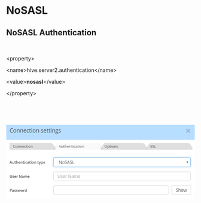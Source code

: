 # NoSASL

## NoSASL Authentication

&nbsp;

\<property\>

\<name\>hive.server2.authentication\</name\>

\<value\>**nosasl**\</value\>

\</property\>

&nbsp;

&nbsp;

![Image](<lib/Hive%20Connection%20settings%20-%20NoSASL.png>)

